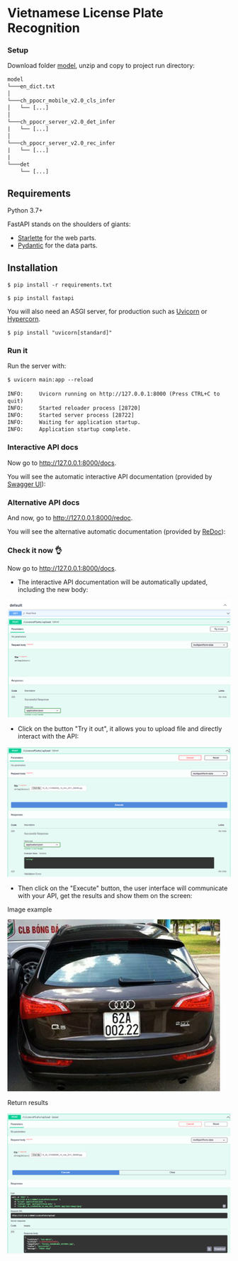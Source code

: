 # Vietnamese License Plate Recognition

### Setup
Download folder [model](https://drive.google.com/drive/folders/1V6_qUQH35v6hzVeZ9JCSn50FGAS0DaxA?usp=sharing), unzip and copy to project run directory:
```
model
└───en_dict.txt
│     
└───ch_ppocr_mobile_v2.0_cls_infer
│   └── [...]
│   
└───ch_ppocr_server_v2.0_det_infer
|   └── [...]
│
└───ch_ppocr_server_v2.0_rec_infer
|   └── [...] 
|
└───det
    └── [...] 
```
## Requirements

Python 3.7+

FastAPI stands on the shoulders of giants:

* <a href="https://www.starlette.io/" class="external-link" target="_blank">Starlette</a> for the web parts.
* <a href="https://pydantic-docs.helpmanual.io/" class="external-link" target="_blank">Pydantic</a> for the data parts.

## Installation
<div class="termy">

```console
$ pip install -r requirements.txt
```

<div class="termy">

```console
$ pip install fastapi
```

</div>
You will also need an ASGI server, for production such as <a href="https://www.uvicorn.org" class="external-link" target="_blank">Uvicorn</a> or <a href="https://github.com/pgjones/hypercorn" class="external-link" target="_blank">Hypercorn</a>.

<div class="termy">

```console
$ pip install "uvicorn[standard]"
```
### Run it

Run the server with:

<div class="termy">

```console
$ uvicorn main:app --reload

INFO:     Uvicorn running on http://127.0.0.1:8000 (Press CTRL+C to quit)
INFO:     Started reloader process [28720]
INFO:     Started server process [28722]
INFO:     Waiting for application startup.
INFO:     Application startup complete.
```

</div>

### Interactive API docs

Now go to <a href="http://127.0.0.1:8000/docs" class="external-link" target="_blank">http://127.0.0.1:8000/docs</a>.

You will see the automatic interactive API documentation (provided by <a href="https://github.com/swagger-api/swagger-ui" class="external-link" target="_blank">Swagger UI</a>):

### Alternative API docs

And now, go to <a href="http://127.0.0.1:8000/redoc" class="external-link" target="_blank">http://127.0.0.1:8000/redoc</a>.

You will see the alternative automatic documentation (provided by <a href="https://github.com/Rebilly/ReDoc" class="external-link" target="_blank">ReDoc</a>):
### Check it now 👌

Now go to <a href="http://127.0.0.1:8000/docs" class="external-link" target="_blank">http://127.0.0.1:8000/docs</a>.

* The interactive API documentation will be automatically updated, including the new body:

![Step 1](https://github.com/sangnv3007/Vietnamese-License-Plate-Recognition/blob/main/step1.png)

* Click on the button "Try it out", it allows you to upload file and directly interact with the API:

![Step 2](https://github.com/sangnv3007/Vietnamese-License-Plate-Recognition/blob/main/step2.png)

* Then click on the "Execute" button, the user interface will communicate with your API, get the results and show them on the screen:

Image example

![CCCD Test](https://github.com/sangnv3007/Vietnamese-License-Plate-Recognition/blob/main/BSQD.jpg)

Return results

![Step 3](https://github.com/sangnv3007/Vietnamese-License-Plate-Recognition/blob/main/step3.png)
